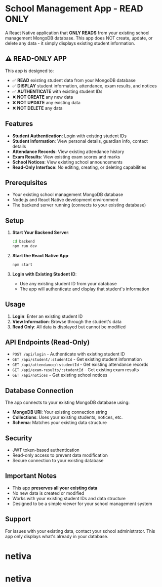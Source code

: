 # School Management App - READ ONLY

A React Native application that **ONLY READS** from your existing school management MongoDB database. This app does NOT create, update, or delete any data - it simply displays existing student information.

## ⚠️ **READ-ONLY APP**

This app is designed to:
- ✅ **READ** existing student data from your MongoDB database
- ✅ **DISPLAY** student information, attendance, exam results, and notices
- ✅ **AUTHENTICATE** with existing student IDs
- ❌ **NOT CREATE** any new data
- ❌ **NOT UPDATE** any existing data
- ❌ **NOT DELETE** any data

## Features

- **Student Authentication**: Login with existing student IDs
- **Student Information**: View personal details, guardian info, contact details
- **Attendance Records**: View existing attendance history
- **Exam Results**: View existing exam scores and marks
- **School Notices**: View existing school announcements
- **Read-Only Interface**: No editing, creating, or deleting capabilities

## Prerequisites

- Your existing school management MongoDB database
- Node.js and React Native development environment
- The backend server running (connects to your existing database)

## Setup

1. **Start Your Backend Server**:
   ```bash
   cd backend
   npm run dev
   ```

2. **Start the React Native App**:
   ```bash
   npm start
   ```

3. **Login with Existing Student ID**:
   - Use any existing student ID from your database
   - The app will authenticate and display that student's information

## Usage

1. **Login**: Enter an existing student ID
2. **View Information**: Browse through the student's data
3. **Read Only**: All data is displayed but cannot be modified

## API Endpoints (Read-Only)

- `POST /api/login` - Authenticate with existing student ID
- `GET /api/student/:studentId` - Get existing student information
- `GET /api/attendance/:studentId` - Get existing attendance records
- `GET /api/exam-results/:studentId` - Get existing exam results
- `GET /api/notices` - Get existing school notices

## Database Connection

The app connects to your existing MongoDB database using:
- **MongoDB URI**: Your existing connection string
- **Collections**: Uses your existing students, notices, etc.
- **Schema**: Matches your existing data structure

## Security

- JWT token-based authentication
- Read-only access to prevent data modification
- Secure connection to your existing database

## Important Notes

- This app **preserves all your existing data**
- No new data is created or modified
- Works with your existing student IDs and data structure
- Designed to be a simple viewer for your school management system

## Support

For issues with your existing data, contact your school administrator. This app only displays what's already in your database.
# netiva
# netiva
